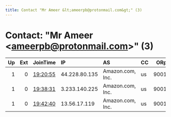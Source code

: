```yaml
---
title: Contact "Mr Ameer &lt;ameerpb@protonmail.com&gt;" (3)
---
```


# Contact: "Mr Ameer &lt;ameerpb@protonmail.com&gt;" (3)

|   Up |   Ext | JoinTime                                                                                            | IP            | AS               | CC   |   ORp |   Dirp | OS    | Version   | Nickname          |   eFamMembers |
|-----:|------:|:----------------------------------------------------------------------------------------------------|:--------------|:-----------------|:-----|------:|-------:|:------|:----------|:------------------|--------------:|
|    1 |     0 | [19:20:55](https://metrics.torproject.org/rs.html#details/3D96774814EF2A706096931B5F7D5AE264E91312) | 44.228.80.135 | Amazon.com, Inc. | us   |  9001 |   9030 | Linux | 0.4.2.5   | GoodGuysTorRelay4 |             4 |
|    1 |     0 | [19:38:31](https://metrics.torproject.org/rs.html#details/0FC9BBCD769C617E325A413FDE4A76FE78402F5C) | 3.233.140.225 | Amazon.com, Inc. | us   |  9001 |   9030 | Linux | 0.4.2.5   | goodguystorrelay2 |             4 |
|    1 |     0 | [19:42:40](https://metrics.torproject.org/rs.html#details/2D42E981F199224680373B57C3325586EBF7890B) | 13.56.17.119  | Amazon.com, Inc. | us   |  9001 |   9030 | Linux | 0.4.2.5   | GoodGuysTorRelay3 |             4 |
